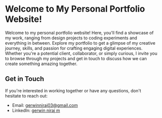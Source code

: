 # Welcome to My Personal Portfolio Website!

Welcome to my personal portfolio website! Here, you'll find a showcase of my work, ranging from design projects to coding experiments and everything in between. Explore my portfolio to get a glimpse of my creative journey, skills, and passion for crafting engaging digital experiences. Whether you're a potential client, collaborator, or simply curious, I invite you to browse through my projects and get in touch to discuss how we can create something amazing together.

## Get in Touch

If you're interested in working together or have any questions, don't hesitate to reach out:

- Email: [gerwinniraj03@gmail.com](mailto:gerwinniraj03@gmail.com)
- LinkedIn: [gerwin niraj m](https://www.linkedin.com/in/gerwin-niraj-a78798247/)